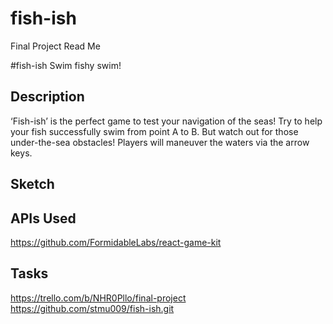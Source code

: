 # fish-ish

Final Project Read Me

#fish-ish
Swim fishy swim!

## Description
‘Fish-ish’ is the perfect game to test your navigation of the seas! Try to help your fish successfully swim from point A to B. But watch out for those under-the-sea obstacles! Players will maneuver the waters via the arrow keys. 

## Sketch



## APIs Used
https://github.com/FormidableLabs/react-game-kit


## Tasks
https://trello.com/b/NHR0Pllo/final-project 
https://github.com/stmu009/fish-ish.git 
